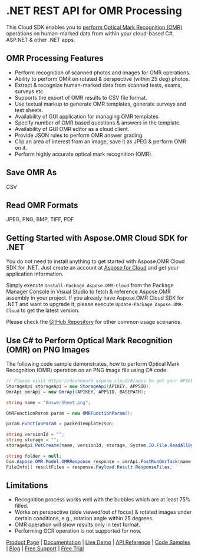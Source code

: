 # .NET REST API for OMR Processing

This Cloud SDK enables you to [perform Optical Mark Recognition (OMR)](https://products.aspose.cloud/omr/net) operations on human-marked data from within your cloud-based C#, ASP.NET & other .NET apps.

## OMR Processing Features

- Perform recognition of scanned photos and images for OMR operations.
- Ability to perform OMR on rotated & perspective (within 25 deg) photos.
- Extract & recognize human-marked data from scanned tests, exams, surveys etc.
- Supports the export of OMR results to CSV file format.
- Use textual markup to generate OMR templates, generate surveys and test sheets.
- Availability of GUI application for managing OMR templates.
- Specify number of OMR based questions & answers in the template.
- Availability of GUI OMR editor as a cloud client.
- Provide JSON rules to perform OMR answer grading.
- Clip an area of interest from an image, save it as JPEG & perform OMR on it.
- Perform highly accurate optical mark recognition (OMR).

## Save OMR As

CSV

## Read OMR Formats

JPEG, PNG, BMP, TIFF, PDF

## Getting Started with Aspose.OMR Cloud SDK for .NET

You do not need to install anything to get started with Aspose.OMR Cloud SDK for .NET. Just create an account at [Aspose for Cloud](https://dashboard.aspose.cloud/#/apps) and get your application information.

Simply execute `Install-Package Aspose.OMR-Cloud` from the Package Manager Console in Visual Studio to fetch & reference Aspose.OMR assembly in your project. If you already have Aspose.OMR Cloud SDK for .NET and want to upgrade it, please execute `Update-Package Aspose.OMR-Cloud` to get the latest version.

Please check the [GitHub Repository](https://github.com/aspose-omr-cloud) for other common usage scenarios.

## Use C# to Perform Optical Mark Recognition (OMR) on PNG Images

The following code sample demonstrates, how to perform Optical Mark Recognition (OMR) operation on an PNG image file using C# code:

```csharp
// Please visit https://dashboard.aspose.cloud/#/apps to get your APIKEY & APPSID.
StorageApi storageApi = new StorageApi(APIKEY, APPSID);
OmrApi omrApi = new OmrApi(APIKEY, APPSID, BASEPATH);

string name = "AnswerSheet.png";

OMRFunctionParam param = new OMRFunctionParam();

param.FunctionParam = packedTemplateJson;

string versionId = "";
string storage = "";
storageApi.PutCreate(name, versionId, storage, System.IO.File.ReadAllBytes(pathToTheImage + name));

string folder = null;
Com.Aspose.OMR.Model.OMRResponse response = omrApi.PostRunOmrTask(name, "CorrectTemplate", param, storage, folder);
FileInfo[] resultFiles = response.Payload.Result.ResponseFiles;
```

## Limitations

- Recognition process works well with the bubbles which are at least 75% filled.
- Works on perspective (side viewed/out of focus) & rotated images under certain conditions, e.g., rotation angle within 25 degrees.
- OMR operation will show results only in text format.
- Performing OCR operation is not supported for now.

[Product Page](https://products.aspose.cloud/omr/net) | [Documentation](https://docs.aspose.cloud/display/omrcloud/Home) | [Live Demo](https://products.aspose.app/diagram/family) | [API Reference](https://apireference.aspose.cloud/omr/) | [Code Samples](https://github.com/aspose-omr-cloud) | [Blog](https://blog.aspose.cloud/category/omr/) | [Free Support](https://forum.aspose.cloud/c/omr) | [Free Trial](https://dashboard.aspose.cloud/#/apps)
